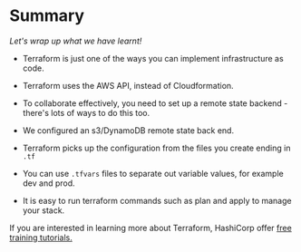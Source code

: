 # Summary

*Let's wrap up what we have learnt!*


* Terraform is just one of the ways you can implement infrastructure as code.

* Terraform uses the AWS API, instead of Cloudformation.

* To collaborate effectively, you need to set up a remote state backend - there's lots of ways to do this too.

* We configured an s3/DynamoDB remote state back end.

* Terraform picks up the configuration from the files you create ending in `.tf`

* You can use `.tfvars` files to separate out variable values, for example dev and prod.

* It is easy to run terraform commands such as plan and apply to manage your stack.

If you are interested in learning more about Terraform, HashiCorp offer [free training tutorials.](https://developer.hashicorp.com/terraform/tutorials/certification-003/associate-study-003)